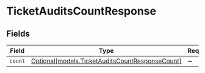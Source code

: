 # TicketAuditsCountResponse


## Fields

| Field                                                                                          | Type                                                                                           | Required                                                                                       | Description                                                                                    |
| ---------------------------------------------------------------------------------------------- | ---------------------------------------------------------------------------------------------- | ---------------------------------------------------------------------------------------------- | ---------------------------------------------------------------------------------------------- |
| `count`                                                                                        | [Optional[models.TicketAuditsCountResponseCount]](../models/ticketauditscountresponsecount.md) | :heavy_minus_sign:                                                                             | N/A                                                                                            |